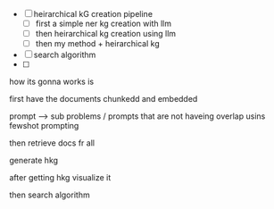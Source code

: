 - [ ] heirarchical kG creation pipeline
	- [ ] first a simple ner kg creation with llm
	- [ ] then heirarchical kg creation using llm
	- [ ] then my method + heirarchical kg 
- [ ] search algorithm
- [ ] 


how its gonna works is

first have the documents chunkedd and embedded


prompt --> sub problems / prompts that are not haveing overlap usins fewshot prompting

then retrieve docs fr all 

generate hkg

after getting hkg visualize it 



then search algorithm


